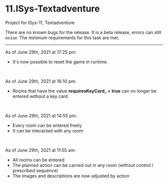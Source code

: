 # 11.ISys-Textadventure
 Project for ISys-11, Textadventure

There are no known bugs for the release. It is a beta release, errors can still occur. The minimum requirements for this task are met.

<hr>

As of June 29th, 2021 at 17:25 pm:

- It's now possible to reset the game in runtime.

<br>

As of June 29th, 2021 at 16:10 pm:

- Rooms that have the value **requiresKeyCard_ = true** can no longer be entered without a key card

<br>

As of June 29th, 2021 at 14:55 pm:

- Every room can be entered freely
- It can be interacted with any room

<br>

As of June 29th, 2021 at 11:55 am:

- All rooms can be entered
- The planned action can be carried out in any room (without control / prescribed sequence)
- The images and descriptions are now adjusted by action
